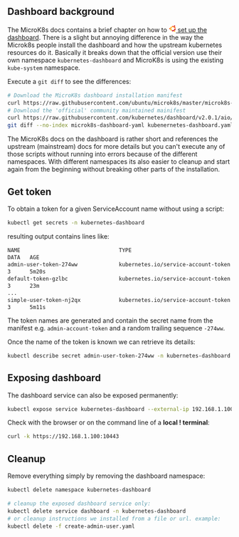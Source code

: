 
## Dashboard background

The MicroK8s docs contains a brief chapter on how to
[![](../images/ico/color/ubuntu_16.png) set up the dashboard](https://microk8s.io/docs/addon-dashboard).
There is a slight but annoying difference in the way the Microk8s people install the dashboard 
and how the upstream kubernetes resources do it.
Basically it breaks down that the official version use their own namespace `kubernetes-dashboard` 
and MicroK8s is using the existing `kube-system` namespace.

Execute a `git diff` to see the differences: 

```bash
# Download the MicroK8s dashboard installation manifest
curl https://raw.githubusercontent.com/ubuntu/microk8s/master/microk8s-resources/actions/dashboard.yaml > microk8s-dashboard-yaml
# Download the 'official' community maintained mainifest
curl https://raw.githubusercontent.com/kubernetes/dashboard/v2.0.1/aio/deploy/recommended.yaml > kubenernetes-dashboard.yaml
git diff --no-index microk8s-dashboard-yaml kubenernetes-dashboard.yaml
```

The MicroK8s docs on the dashboard is rather short and references the upstream (mainstream) docs for more details 
but you can't execute any of those scripts without running into errors because of the different namespaces.
With different namespaces its also easier to cleanup and start again from the beginning without breaking other
parts of the installation.

## Get token

To obtain a token for a given ServiceAccount name without using a script:

```bash
kubectl get secrets -n kubernetes-dashboard
```
resulting output contains lines like:
```
NAME                               TYPE                                  DATA   AGE
admin-user-token-274ww             kubernetes.io/service-account-token   3      5m20s
default-token-gzlbc                kubernetes.io/service-account-token   3      23m
...
simple-user-token-nj2qx            kubernetes.io/service-account-token   3      5m11s
```

The token names are generated and contain the secret name from the manifest e.g. `admin-account-token`
and a random trailing sequence `-274ww`.

Once the name of the token is known we can retrieve its details:

```bash
kubectl describe secret admin-user-token-274ww -n kubernetes-dashboard 
```

## Exposing dashboard

The dashboard service can also be exposed permanently:

```bash
kubectl expose service kubernetes-dashboard --external-ip 192.168.1.100 --port 10443 --target-port 8443 --name dashboard -n kubernetes-dashboard
``` 
Check with the browser or on the command line of a **local ! terminal**:
  
```bash
curl -k https://192.168.1.100:10443
```
## Cleanup

Remove everything simply by removing the dashboard namespace:

```bash
kubectl delete namespace kubernetes-dashboard
```
```bash
# cleanup the exposed dashboard service only:
kubectl delete service dashboard -n kubernetes-dashboard
# or cleanup instructions we installed from a file or url. example:
kubectl delete -f create-admin-user.yaml
```
